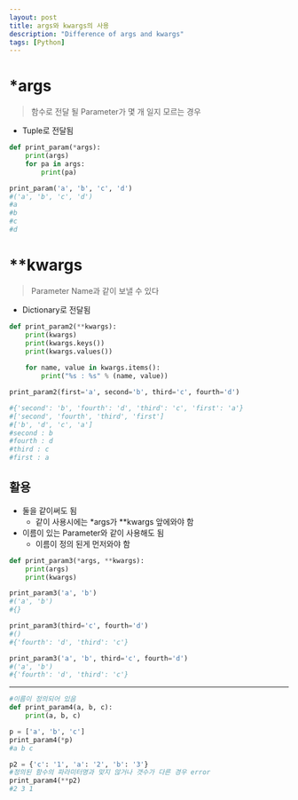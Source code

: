 ```yaml
---
layout: post
title: args와 kwargs의 사용
description: "Difference of args and kwargs"
tags: [Python]
---
```

# *args
> 함수로 전달 될 Parameter가 몇 개 일지 모르는 경우

- Tuple로 전달됨

```python
def print_param(*args):
    print(args)
    for pa in args:
        print(pa)

print_param('a', 'b', 'c', 'd')
#('a', 'b', 'c', 'd')
#a
#b
#c
#d
```

# **kwargs
> Parameter Name과 같이 보낼 수 있다

- Dictionary로 전달됨

```python
def print_param2(**kwargs):
    print(kwargs)
    print(kwargs.keys())
    print(kwargs.values())
    
    for name, value in kwargs.items():
        print("%s : %s" % (name, value))

print_param2(first='a', second='b', third='c', fourth='d')

#{'second': 'b', 'fourth': 'd', 'third': 'c', 'first': 'a'}
#['second', 'fourth', 'third', 'first']
#['b', 'd', 'c', 'a']
#second : b
#fourth : d
#third : c
#first : a
```

## 활용
- 둘을 같이써도 됨
	- 같이 사용시에는 *args가 **kwargs 앞에와야 함
- 이름이 있는 Parameter와 같이 사용해도 됨
	- 이름이 정의 된게 먼저와야 함
	

```python
def print_param3(*args, **kwargs):
    print(args)
    print(kwargs)

print_param3('a', 'b')
#('a', 'b')
#{}

print_param3(third='c', fourth='d')
#()
#{'fourth': 'd', 'third': 'c'}

print_param3('a', 'b', third='c', fourth='d')
#('a', 'b')
#{'fourth': 'd', 'third': 'c'}
```

***

```python
#이름이 정의되어 있음
def print_param4(a, b, c):
    print(a, b, c)

p = ['a', 'b', 'c']
print_param4(*p)
#a b c

p2 = {'c': '1', 'a': '2', 'b': '3'}
#정의된 함수의 파라미터명과 맞지 않거나 갯수가 다른 경우 error
print_param4(**p2) 
#2 3 1
```
